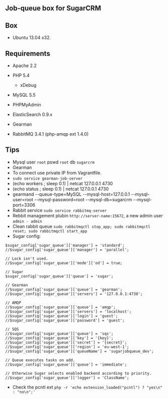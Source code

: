 ## Job-queue box for SugarCRM

## Box
* Ubuntu 13.04 x32.

## Requirements
* Apache 2.2
* PHP 5.4
  * xDebug
* MySQL 5.5
* PHPMyAdmin
* ElasticSearch 0.9.x

* Gearman
* RabbitMQ 3.4.1 (php-amqp ext 1.4.0)

## Tips
* Mysql user `root` pswd `root` db `sugarcrm` 
* Gearman
 * To connect use private IP from Vagrantfile.
 * `sudo service gearman-job-server`
 * (echo workers ; sleep 0.1) | netcat 127.0.0.1 4730
 * (echo status ; sleep 0.1) | netcat 127.0.0.1 4730
 * gearmand --queue-type=MySQL  --mysql-host=127.0.0.1 --mysql-user=root --mysql-password=root --mysql-db=sugarcrm --mysql-port=3306
* Rabbit service `sudo service rabbitmq-server`
* Rebbit management plubin `http://server-name:15672`, a new admin user `admin - admin`
* Clean rabbit queue `sudo rabbitmqctl stop_app; sudo rabbitmqctl reset; sudo rabbitmqctl start_app`
* Sugar config:
```
$sugar_config['sugar_queue']['manager'] = 'standard';
//$sugar_config['sugar_queue']['manager'] = 'parallel';

// Lock isn't used.
//$sugar_config['sugar_queue']['mode']['od'] = true;

// Sugar
$sugar_config['sugar_queue']['queue'] = 'sugar';

// Gearman
//$sugar_config['sugar_queue']['queue'] = 'gearman';
//$sugar_config['sugar_queue']['servers'] = '127.0.0.1:4730';

// AMQP
//$sugar_config['sugar_queue']['queue'] = 'amqp';
//$sugar_config['sugar_queue']['servers'] = 'localhost';
//$sugar_config['sugar_queue']['login'] = 'guest';
//$sugar_config['sugar_queue']['password'] = 'guest';

// SQS
//$sugar_config['sugar_queue']['queue'] = 'sqs';
//$sugar_config['sugar_queue']['key'] = '{key}';
//$sugar_config['sugar_queue']['secret'] = '{secret}';
//$sugar_config['sugar_queue']['region'] = 'eu-west-1';
//$sugar_config['sugar_queue']['queueName'] = 'sugarjobqueue_dev';

// Queue executes tasks on add.
//$sugar_config['sugar_queue']['queue'] = 'immediate';

// Otherwise Sugar selects enabled backend according to priority.
//$sugar_config['sugar_queue']['logger'] = 'ClassName';

```
* Check the pcntl ext `php -r 'echo extension_loaded("pcntl") ? "yes\n" : "no\n";'`
